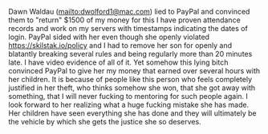 Dawn Waldau (<mailto:dwolford1@mac.com>) lied to PayPal and convinced
them to "return" \$1500 of my money for this I have proven attendance
records and work on my servers with timestamps indicating the dates of
login. PayPal sided with her even though she openly violated
https://skilstak.io/policy and I had to remove her son for openly and
blatantly breaking several rules and being regularly more than 20
minutes late. I have video evidence of all of it. Yet somehow this lying
bitch convinced PayPal to give her my money that earned over several
hours with her children. It is because of people like this person who
feels completely justified in her theft, who thinks somehow she won,
that she got away with something, that I will never fucking to mentoring
for such people again. I look forward to her realizing what a huge
fucking mistake she has made. Her children have seen everything she has
done and they will ultimately be the vehicle by which she gets the
justice she so deserves.

